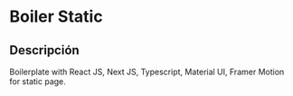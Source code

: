 # Boiler Static

## Descripción

Boilerplate with React JS, Next JS, Typescript, Material UI, Framer Motion for static page.
